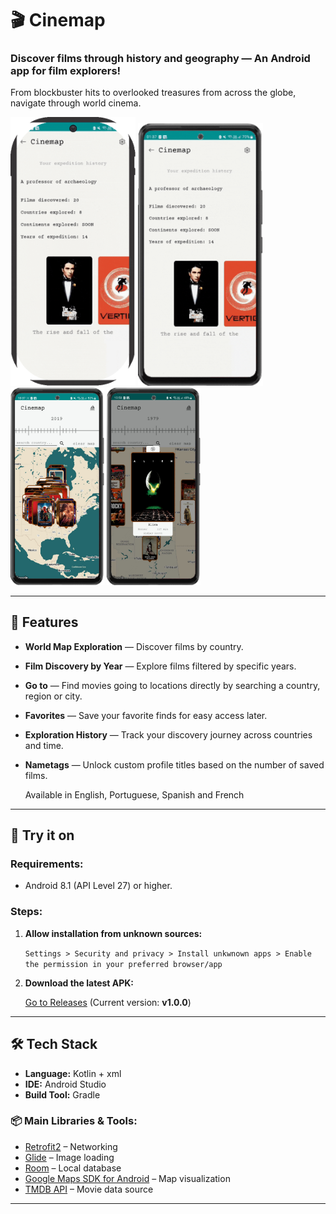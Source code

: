 # 🎬 Cinemap
    
### Discover films through history and geography — An Android app for film explorers!
 From blockbuster hits to overlooked treasures from across the globe, navigate through world cinema.
 
<img src="assets/gif.gif" alt="App preview GIF 1" width="200"> <img src="assets/gif1.gif" alt="App preview GIF 2" width="200"> <img src="assets/sc.png" alt="Screenshot 1" width="150"> <img src="assets/sc2.png" alt="Screenshot 2" width="150">

---

## 🧭 Features

- **World Map Exploration** — Discover films by country.
- **Film Discovery by Year** — Explore films filtered by specific years.
- **Go to** — Find movies going to locations directly by searching a country, region or city.
- **Favorites** — Save your favorite finds for easy access later.
- **Exploration History** — Track your discovery journey across countries and time.
- **Nametags** — Unlock custom profile titles based on the number of saved films.

  Available in English, Portuguese, Spanish and French

---

## 📲 Try it on

### Requirements:

- Android 8.1 (API Level 27) or higher.

### Steps:

1. **Allow installation from unknown sources:**

   ```Settings > Security and privacy > Install unkwnown apps > Enable the permission in your preferred browser/app```

3. **Download the latest APK:**

    [Go to Releases](https://github.com/yourusername/cinemap/releases)  (Current version: **v1.0.0**)

---

## 🛠️ Tech Stack

- **Language:** Kotlin + xml
- **IDE:** Android Studio
- **Build Tool:** Gradle

### 📦 Main Libraries & Tools:

- [Retrofit2](https://square.github.io/retrofit/) – Networking
- [Glide](https://bumptech.github.io/glide/) – Image loading
- [Room](https://developer.android.com/jetpack/androidx/releases/room) – Local database
- [Google Maps SDK for Android](https://developers.google.com/maps/documentation/android-sdk/overview) – Map visualization
- [TMDB API](https://developer.themoviedb.org/docs/getting-started) – Movie data source

---
